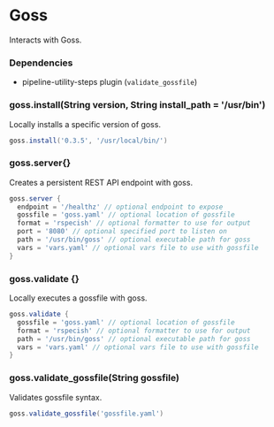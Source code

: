 # Goss

Interacts with Goss.

### Dependencies

- pipeline-utility-steps plugin (`validate_gossfile`)

### goss.install(String version, String install_path = '/usr/bin')
Locally installs a specific version of goss.

```groovy
goss.install('0.3.5', '/usr/local/bin/')
```

### goss.server{}
Creates a persistent REST API endpoint with goss.

```groovy
goss.server {
  endpoint = '/healthz' // optional endpoint to expose
  gossfile = 'goss.yaml' // optional location of gossfile
  format = 'rspecish' // optional formatter to use for output
  port = '8080' // optional specified port to listen on
  path = '/usr/bin/goss' // optional executable path for goss
  vars = 'vars.yaml' // optional vars file to use with gossfile
}
```

### goss.validate {}
Locally executes a gossfile with goss.

```groovy
goss.validate {
  gossfile = 'goss.yaml' // optional location of gossfile
  format = 'rspecish' // optional formatter to use for output
  path = '/usr/bin/goss' // optional executable path for goss
  vars = 'vars.yaml' // optional vars file to use with gossfile
}
```

### goss.validate_gossfile(String gossfile)
Validates gossfile syntax.

```groovy
goss.validate_gossfile('gossfile.yaml')
```
